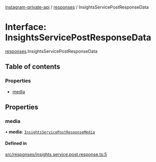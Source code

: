 [instagram-private-api](../../README.md) / [responses](../../modules/responses.md) / InsightsServicePostResponseData

# Interface: InsightsServicePostResponseData

[responses](../../modules/responses.md).InsightsServicePostResponseData

## Table of contents

### Properties

- [media](InsightsServicePostResponseData.md#media)

## Properties

### media

• **media**: [`InsightsServicePostResponseMedia`](InsightsServicePostResponseMedia.md)

#### Defined in

[src/responses/insights.service.post.response.ts:5](https://github.com/Nerixyz/instagram-private-api/blob/4971f34/src/responses/insights.service.post.response.ts#L5)
